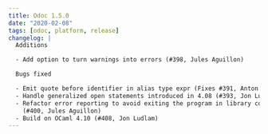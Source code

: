 ```yaml
---
title: Odoc 1.5.0
date: "2020-02-08"
tags: [odoc, platform, release]
changelog: |
  Additions

  - Add option to turn warnings into errors (#398, Jules Aguillon)

  Bugs fixed

  - Emit quote before identifier in alias type expr (Fixes #391, Anton Bachin)
  - Handle generalized open statements introduced in 4.08 (#393, Jon Ludlam)
  - Refactor error reporting to avoid exiting the program in library code
    (#400, Jules Aguillon)
  - Build on OCaml 4.10 (#408, Jon Ludlam)
---
```


